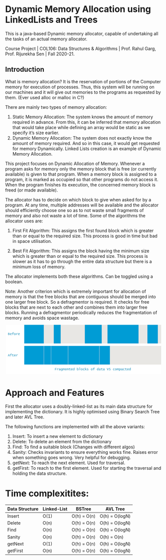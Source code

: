 # Dynamic Memory Allocation using LinkedLists and Trees

This is a java-based Dynamic memory allocator, capable of undertaking all the tasks of an actual memory allocator.

Course Project | COL106: Data Structures & Algorithms | Prof. Rahul Garg, Prof. Rijurekha Sen | Fall 2020-21.

## Introduction

What is memory allocation? It is the reservation of portions of the Computer memory for execution of processes. Thus, this system will be running on our machines and it will give out memories to the programs as requested by them. (Ever used alloc or malloc in C?)

There are mainly two types of memory allocation:

1) Static Memory Allocation: The system knows the amount of memory required in advance. From this, it can be inferred that memory allocation that would take place while defining an array would be static as we specify it’s size earlier.
2) Dynamic Memory Allocation: The system does not exactly know the amount of memory required. And so in this case, it would get requested for memory Dynamically. Linked Lists creation is an example of Dynamic Memory Allocation.

This project focuses on Dynamic Allocation of Memory. Whenever a program asks for memory only the memory block that is free (or currently available) is given to that program. When a memory block is assigned to a program, it is marked as occupied so that other programs do not access it. When the program finishes its execution, the concerned memory block is freed (or made available).

The allocator has to decide on which block to give when asked for by a program. At any time, multiple addresses will be available and the allocator should efficiently choose one so as to not waste small fragments of memory and also not waste a lot of time. Some of the algorithms the allocator uses are:

1) First Fit Algorithm: This assigns the first found block which is greater than or equal to the required size. This process is good in time but bad in space utilisation.

2) Best Fit Algorithm: This assigns the block having the minimum size which is greater than or equal to the required  size. This process is slower as it has to go through the entire data structure but there is a minimum loss of memory.

The allocator implements both these algorithms. Can be toggled using a boolean.

Note: Another criterion which is extremely important for allocation of memory is that the free blocks that are contiguous should be merged into one larger free block. So a defragmentor is required. It checks for free blocks that are next to each other and combines them into larger free blocks. Running a defragmentor periodically reduces the fragmentation of memory and avoids space wastage.


<p align="center">
  <img src="img/fragmented.png" width="500"/>
</p>

# Approach and Features

First the allocator uses a doubly-linked-list as its main data structure for implementing the dictionary. It is highly optimised using Binary Search Tree and later AVL Tree.

The following functions are implemented with all the above variants:
1) Insert: To insert a new element to dictionary
2) Delete: To delete an element from the dictionary
3) Find: To find a suitable block (Changes with different algos)
4) Sanity: Checks invariants to ensure everything works fine. Raises error when something goes wrong. Very helpful for debugging.
5) getNext: To reach the next element. Used for traversal.
6) getFirst: To reach to the first element. Used for starting the traversal and holding the data structure.

# Time complexitites:

| Data Structure | Linked-List | BSTree | AVL Tree |
| ------ | ------ | ------ | ------ |
| Insert  | O(1) | O(h) = O(n) | O(h) = O(logN) |
| Delete  | O(n) | O(h) = O(n) | O(h) = O(logN) |
| Find  | O(n) | O(h) = O(n) | O(h) = O(logN) |
| Sanity  | O(n) | O(h) = O(n) | O(h) = O(n) |
| getNext  | O(1) | O(h) = O(n) | O(h) = O(logN) |
| getFirst  | O(n) | O(h) = O(n) | O(h) = O(logN) |
